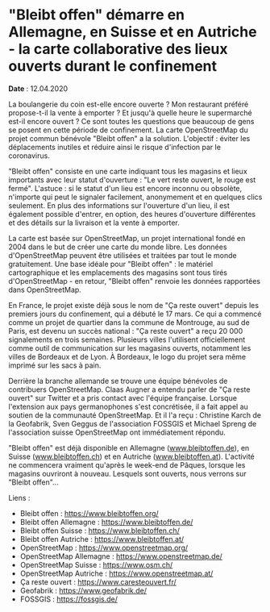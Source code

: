 # "Bleibt offen" démarre en Allemagne, en Suisse et en Autriche - la carte collaborative des lieux ouverts durant le confinement

**Date** : 12.04.2020

La boulangerie du coin est-elle encore ouverte ? Mon restaurant préféré propose-t-il la vente à emporter ? Et jusqu'à quelle heure le supermarché est-il encore ouvert ? Ce sont toutes les questions que beaucoup de gens se posent en cette période de confinement. La carte OpenStreetMap du projet commun bénévole "Bleibt offen" a la solution. L'objectif : éviter les déplacements inutiles et réduire ainsi le risque d'infection par le coronavirus.

"Bleibt offen" consiste en une carte indiquant tous les magasins et lieux importants avec leur statut d'ouverture : "Le vert reste ouvert, le rouge est fermé". L'astuce : si le statut d'un lieu est encore inconnu ou obsolète, n'importe qui peut le signaler facilement, anonymement et en quelques clics seulement. En plus des informations sur l'ouverture d'un lieu, il est également possible d'entrer, en option, des heures d'ouverture différentes et des détails sur la livraison et la vente à emporter.

La carte est basée sur OpenStreetMap, un projet international fondé en 2004 dans le but de créer une carte du monde libre. Les données d'OpenStreetMap peuvent être utilisées et traitées par tout le monde gratuitement. Une base idéale pour "Bleibt offen" : le matériel cartographique et les emplacements des magasins sont tous tirés d'OpenStreetMap - en retour, "Bleibt offen" renvoie les données rapportées dans OpenStreetMap.

En France, le projet existe déjà sous le nom de "Ça reste ouvert" depuis les premiers jours du confinement, qui a débuté le 17 mars. Ce qui a commencé comme un projet de quartier dans la commune de Montrouge, au sud de Paris, est devenu un succès national : "Ça reste ouvert" a reçu 20 000 signalements en trois semaines. Plusieurs villes l'utilisent officiellement comme outil de communication sur les magasins ouverts, notamment les villes de Bordeaux et de Lyon. À Bordeaux, le logo du projet sera même imprimé sur les sacs à pain.

Derrière la branche allemande se trouve une équipe bénévoles de contribuers OpenStreetMap. Claas Augner a entendu parler de "Ça reste ouvert" sur Twitter et a pris contact avec l'équipe française. Lorsque l'extension aux pays germanophones s'est concrétisée, il a fait appel au soutien de la communauté OpenStreetMap. Et il l'a reçu : Christine Karch de la Geofabrik, Sven Geggus de l'association FOSSGIS et Michael Spreng de l'association suisse OpenStreetMap ont immédiatement répondu.

"Bleibt offen" est déjà disponible en Allemagne (www.bleibtoffen.de), en Suisse (www.bleibtoffen.ch) et en Autriche (www.bleibtoffen.at). L'activité ne commencera vraiment qu'après le week-end de Pâques, lorsque les magasins ouvriront à nouveau. Lesquels sont ouverts, nous verrons sur "Bleibt offen"...

Liens :
* Bleibt offen : https://www.bleibtoffen.org/
* Bleibt offen Allemagne : https://www.bleibtoffen.de/
* Bleibt offen Suisse : https://www.bleibtoffen.ch/
* Bleibt offen Autriche : https://www.bleibtoffen.at/
* OpenStreetMap : https://www.openstreetmap.org/
* OpenStreetMap Allemagne : https://www.openstreetmap.de/
* OpenStreetMap Suisse : https://www.osm.ch/
* OpenStreetMap Autriche : https://www.openstreetmap.at/
* Ça reste ouvert : https://www.caresteouvert.fr/
* Geofabrik : https://www.geofabrik.de/
* FOSSGIS : https://fossgis.de/